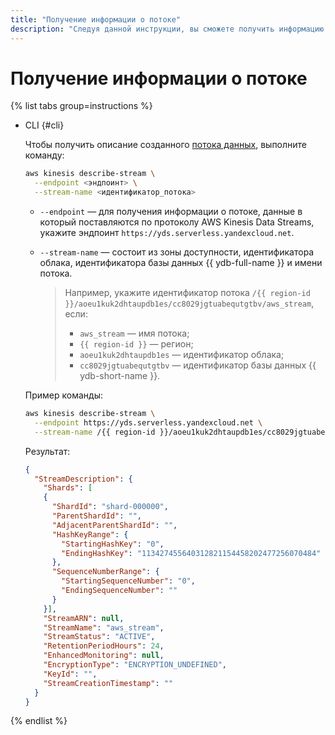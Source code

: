 ```yaml
---
title: "Получение информации о потоке"
description: "Следуя данной инструкции, вы сможете получить информацию о потоке."
---
```


# Получение информации о потоке

{% list tabs group=instructions %}

- CLI {#cli}

  Чтобы получить описание созданного [потока данных](../../concepts/glossary.md#stream-concepts), выполните команду:

  ```bash
  aws kinesis describe-stream \
    --endpoint <эндпоинт> \
    --stream-name <идентификатор_потока>
  ```

  * `--endpoint` — для получения информации о потоке, данные в который поставляются по протоколу AWS Kinesis Data Streams, укажите эндпоинт `https://yds.serverless.yandexcloud.net`.
  * `--stream-name` — состоит из зоны доступности, идентификатора облака, идентификатора базы данных {{ ydb-full-name }} и имени потока.

     >Например, укажите идентификатор потока `/{{ region-id }}/aoeu1kuk2dhtaupdb1es/cc8029jgtuabequtgtbv/aws_stream`, если:
     >* `aws_stream` — имя потока;
     >* `{{ region-id }}` — регион;
     >* `aoeu1kuk2dhtaupdb1es` — идентификатор облака;
     >* `cc8029jgtuabequtgtbv` — идентификатор базы данных {{ ydb-short-name }}.

  Пример команды:

  ```bash
  aws kinesis describe-stream \
    --endpoint https://yds.serverless.yandexcloud.net \
    --stream-name /{{ region-id }}/aoeu1kuk2dhtaupdb1es/cc8029jgtuabequtgtbv/aws_stream
  ```

  Результат:

  ```json
  {
    "StreamDescription": {
      "Shards": [
      {
        "ShardId": "shard-000000",
        "ParentShardId": "",
        "AdjacentParentShardId": "",
        "HashKeyRange": {
          "StartingHashKey": "0",
          "EndingHashKey": "113427455640312821154458202477256070484"
        },
        "SequenceNumberRange": {
          "StartingSequenceNumber": "0",
          "EndingSequenceNumber": ""
        }
      }],
      "StreamARN": null,
      "StreamName": "aws_stream",
      "StreamStatus": "ACTIVE",
      "RetentionPeriodHours": 24,
      "EnhancedMonitoring": null,
      "EncryptionType": "ENCRYPTION_UNDEFINED",
      "KeyId": "",
      "StreamCreationTimestamp": ""
    }
  }
  ```

{% endlist %}
